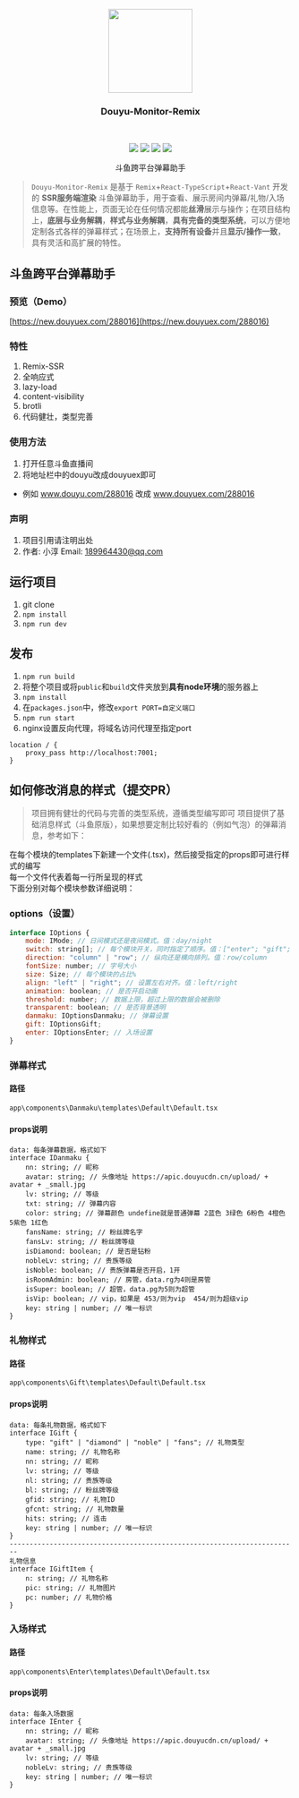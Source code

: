 <p align="center">
    <a href="https://github.com/qianjiachun/douyu-monitor">
        <img src="https://s4.ax1x.com/2021/12/23/TGQyAf.png" width="150" height="150"/>
    </a>
    <h3 align="center">Douyu-Monitor-Remix</h3>
    <br>
    <p align="center">
        <a href="https://github.com/qianjiachun/douyu-monitor"><img src="https://img.shields.io/github/languages/code-size/qianjiachun/douyu-monitor?color=blueviolet"></a>
        <a href="https://github.com/qianjiachun/douyu-monitor"><img src="https://img.shields.io/github/stars/qianjiachun/douyu-monitor?color=green"></a>
        <a href="https://github.com/qianjiachun/douyu-monitor"><img src="https://img.shields.io/github/commit-activity/m/qianjiachun/douyu-monitor?color=9cf"></a>
        <a href="https://github.com/qianjiachun/douyu-monitor"><img src="https://img.shields.io/badge/license-MIT-blue.svg"></a>
    </p>
    <p align="center">
       斗鱼跨平台弹幕助手<br>
    </p>
</p>

> `Douyu-Monitor-Remix` 是基于 `Remix`+`React-TypeScript`+`React-Vant` 开发的 **SSR服务端渲染** 斗鱼弹幕助手，用于查看、展示房间内弹幕/礼物/入场信息等。在性能上，页面无论在任何情况都能**丝滑**展示与操作；在项目结构上，**底层与业务解耦**，**样式与业务解耦**，**具有完备的类型系统**，可以方便地定制各式各样的弹幕样式；在场景上，**支持所有设备**并且**显示/操作一致**，具有灵活和高扩展的特性。
## 斗鱼跨平台弹幕助手

### 预览（Demo）
[https://new.douyuex.com/288016](https://new.douyuex.com/288016)

### 特性
1. Remix-SSR
2. 全响应式
3. lazy-load
4. content-visibility
5. brotli
6. 代码健壮，类型完善

### 使用方法
1. 打开任意斗鱼直播间
2. 将地址栏中的douyu改成douyuex即可
- 例如 www.douyu.com/288016 改成 www.douyuex.com/288016

### 声明
1. 项目引用请注明出处
2. 作者: 小淳 Email: 189964430@qq.com

## 运行项目
1. git clone
2. `npm install`
3. `npm run dev`

## 发布
1. `npm run build`
2. 将整个项目或将`public`和`build`文件夹放到**具有node环境**的服务器上
3. `npm install`
4. 在`packages.json`中，修改`export PORT=自定义端口`
5. `npm run start`
6. nginx设置反向代理，将域名访问代理至指定port
```
location / {
    proxy_pass http://localhost:7001;
}
```

## 如何修改消息的样式（提交PR）
> 项目拥有健壮的代码与完善的类型系统，遵循类型编写即可
项目提供了基础消息样式（斗鱼原版），如果想要定制比较好看的（例如气泡）的弹幕消息，参考如下：  

  
在每个模块的templates下新建一个文件(.tsx)，然后接受指定的props即可进行样式的编写  
每一个文件代表着每一行所呈现的样式  
下面分别对每个模块参数详细说明：
### options（设置）
```js
interface IOptions {
    mode: IMode; // 日间模式还是夜间模式。值：day/night
    switch: string[]; // 每个模块开关，同时指定了顺序。值：["enter"; "gift"; "danmaku"]
    direction: "column" | "row"; // 纵向还是横向排列。值：row/column
    fontSize: number; // 字号大小
    size: Size; // 每个模块的占比%
    align: "left" | "right"; // 设置左右对齐。值：left/right
    animation: boolean; // 是否开启动画
    threshold: number; // 数据上限，超过上限的数据会被删除
    transparent: boolean; // 是否背景透明
    danmaku: IOptionsDanmaku; // 弹幕设置
    gift: IOptionsGift;
    enter: IOptionsEnter; // 入场设置
}
```
### 弹幕样式
#### 路径
`app\components\Danmaku\templates\Default\Default.tsx`

#### props说明
```
data: 每条弹幕数据，格式如下
interface IDanmaku {
    nn: string; // 昵称
    avatar: string; // 头像地址 https://apic.douyucdn.cn/upload/ + avatar + _small.jpg
    lv: string; // 等级
    txt: string; // 弹幕内容
    color: string; // 弹幕颜色 undefine就是普通弹幕 2蓝色 3绿色 6粉色 4橙色 5紫色 1红色
    fansName: string; // 粉丝牌名字
    fansLv: string; // 粉丝牌等级
    isDiamond: boolean; // 是否是钻粉
    nobleLv: string; // 贵族等级
    isNoble: boolean; // 贵族弹幕是否开启，1开
    isRoomAdmin: boolean; // 房管，data.rg为4则是房管
    isSuper: boolean; // 超管，data.pg为5则为超管
    isVip: boolean; // vip，如果是 453/则为vip  454/则为超级vip
    key: string | number; // 唯一标识
}
```

### 礼物样式
#### 路径
`app\components\Gift\templates\Default\Default.tsx`

#### props说明
```
data: 每条礼物数据，格式如下
interface IGift {
    type: "gift" | "diamond" | "noble" | "fans"; // 礼物类型
    name: string; // 礼物名称
    nn: string; // 昵称
    lv: string; // 等级
    nl: string; // 贵族等级
    bl: string; // 粉丝牌等级
    gfid: string; // 礼物ID
    gfcnt: string; // 礼物数量
    hits: string; // 连击
    key: string | number; // 唯一标识
}
------------------------------------------------------------------------
礼物信息
interface IGiftItem {
    n: string; // 礼物名称
    pic: string; // 礼物图片
    pc: number; // 礼物价格
}
```

### 入场样式
#### 路径
`app\components\Enter\templates\Default\Default.tsx`

#### props说明
```
data: 每条入场数据
interface IEnter {
    nn: string; // 昵称
    avatar: string; // 头像地址 https://apic.douyucdn.cn/upload/ + avatar + _small.jpg
    lv: string; // 等级
    nobleLv: string; // 贵族等级
    key: string | number; // 唯一标识
}
```
